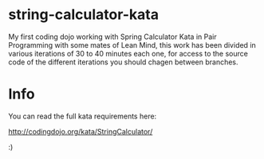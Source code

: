 # string-calculator-kata
My first coding dojo working with Spring Calculator Kata in Pair Programming with some mates of Lean Mind, this work has been divided in
various iterations of 30 to 40 minutes each one, for access to the source code of the different iterations you should chagen between branches.

# Info 
You can read the full kata requirements here: 

http://codingdojo.org/kata/StringCalculator/


:) 

